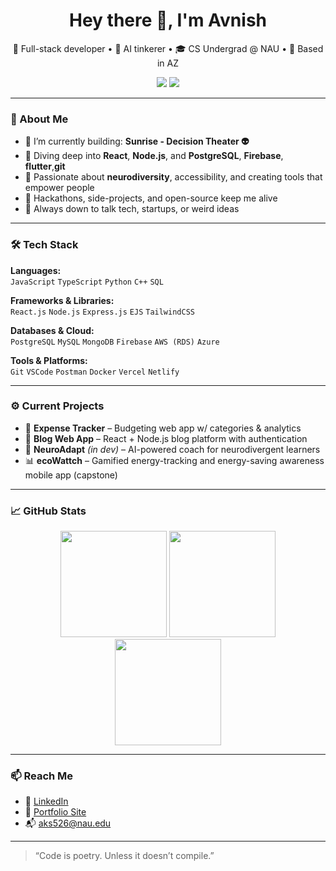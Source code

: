<h1 align="center">Hey there 👋, I'm Avnish</h1>

<p align="center">
  🚀 Full-stack developer • 🧠 AI tinkerer • 🎓 CS Undergrad @ NAU • 📍 Based in AZ  
</p>

<p align="center">
  <a href="https://github.com/avnishsinha"><img src="https://img.shields.io/github/followers/avnish-sinha?label=Follow&style=social"></a>
  <a href="mailto:aks526@nau.edu"><img src="https://img.shields.io/badge/email-DM%20me-blue?style=flat-square&logo=gmail"></a>
</p>

---

### 🧩 About Me

- 🔭 I’m currently building: **Sunrise - Decision Theater 👽**   
- 🌱 Diving deep into **React**, **Node.js**, and **PostgreSQL**, **Firebase**, **flutter**,**git**
- 🧠 Passionate about **neurodiversity**, accessibility, and creating tools that empower people  
- 🧪 Hackathons, side-projects, and open-source keep me alive
- 💬 Always down to talk tech, startups, or weird ideas

---

### 🛠️ Tech Stack

**Languages:**  
`JavaScript` `TypeScript` `Python` `C++` `SQL`

**Frameworks & Libraries:**  
`React.js` `Node.js` `Express.js` `EJS` `TailwindCSS`

**Databases & Cloud:**  
`PostgreSQL` `MySQL` `MongoDB` `Firebase` `AWS (RDS)` `Azure`

**Tools & Platforms:**  
`Git` `VSCode` `Postman` `Docker` `Vercel` `Netlify`

---

### ⚙️ Current Projects

- 🧾 **Expense Tracker** – Budgeting web app w/ categories & analytics  
- 📝 **Blog Web App** – React + Node.js blog platform with authentication  
- 🧠 **NeuroAdapt** *(in dev)* – AI-powered coach for neurodivergent learners 
- 📊 **ecoWattch** – Gamified energy-tracking and energy-saving awareness mobile app (capstone)

---

### 📈 GitHub Stats

<p align="center">
  <img src="https://github-readme-stats.vercel.app/api?username=avnishsinha&theme=vue-dark&show_icons=true&hide_border=false&count_private=true" height="170">
  <img src="https://github-readme-streak-stats.herokuapp.com/?user=avnishsinha&theme=vue-dark&hide_border=false" height="170">
  <img src="https://github-readme-stats.vercel.app/api/top-langs/?username=avnishsinha&theme=vue-dark&show_icons=true&hide_border=false&layout=compact" height="170">
</p>

---

### 📫 Reach Me

- 💼 [LinkedIn](https://www.linkedin.com/in/avnishkumarsinha/)
- 🧠 [Portfolio Site](https://avnishsinha.github.io/) 
- 📬 aks526@nau.edu

---

> “Code is poetry. Unless it doesn’t compile.”
